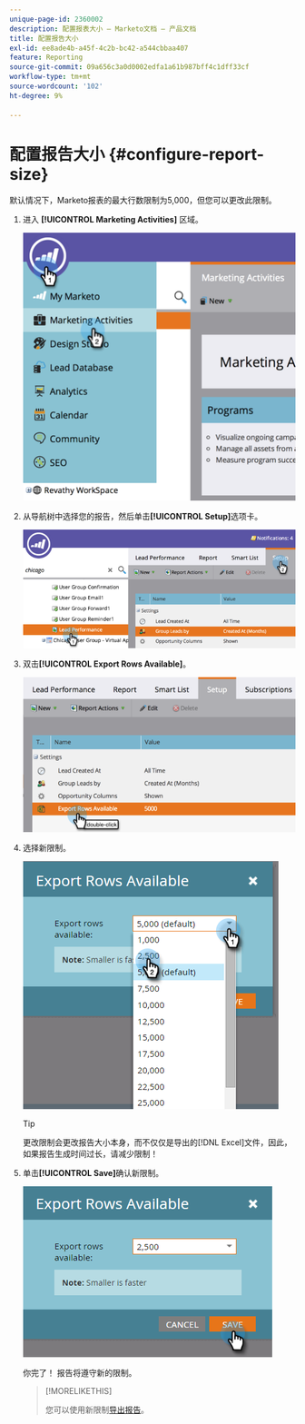 ```yaml
---
unique-page-id: 2360002
description: 配置报表大小 — Marketo文档 — 产品文档
title: 配置报告大小
exl-id: ee8ade4b-a45f-4c2b-bc42-a544cbbaa407
feature: Reporting
source-git-commit: 09a656c3a0d0002edfa1a61b987bff4c1dff33cf
workflow-type: tm+mt
source-wordcount: '102'
ht-degree: 9%

---
```


# 配置报告大小 {#configure-report-size}

默认情况下，Marketo报表的最大行数限制为5,000，但您可以更改此限制。

1. 进入 **[!UICONTROL Marketing Activities]** 区域。

   ![](assets/image2014-9-16-10-3a53-3a57.png)

1. 从导航树中选择您的报告，然后单击&#x200B;**[!UICONTROL Setup]**&#x200B;选项卡。

   ![](assets/image2014-9-16-10-3a54-3a1.png)

1. 双击&#x200B;**[!UICONTROL Export Rows Available]**。

   ![](assets/image2014-9-16-10-3a54-3a5.png)

1. 选择新限制。

   ![](assets/image2016-3-2-9-3a13-3a0.png)

   >[!TIP]
   >
   >更改限制会更改报告大小本身，而不仅仅是导出的[!DNL Excel]文件，因此，如果报告生成时间过长，请减少限制！

1. 单击&#x200B;**[!UICONTROL Save]**&#x200B;确认新限制。

   ![](assets/image2016-3-2-9-3a13-3a59.png)

   你完了！ 报告将遵守新的限制。

   >[!MORELIKETHIS]
   >
   >您可以使用新限制[导出报告](/help/marketo/product-docs/reporting/basic-reporting/report-activity/export-a-report-to-excel.md)。
